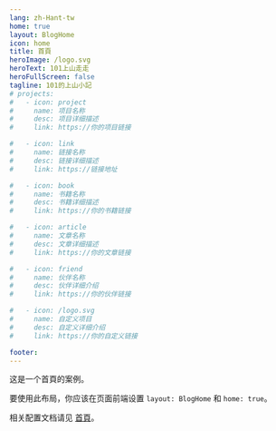 ```yaml
---
lang: zh-Hant-tw
home: true
layout: BlogHome
icon: home
title: 首頁
heroImage: /logo.svg
heroText: 101上山走走
heroFullScreen: false
tagline: 101的上山小記
# projects:
#   - icon: project
#     name: 项目名称
#     desc: 项目详细描述
#     link: https://你的项目链接

#   - icon: link
#     name: 链接名称
#     desc: 链接详细描述
#     link: https://链接地址

#   - icon: book
#     name: 书籍名称
#     desc: 书籍详细描述
#     link: https://你的书籍链接

#   - icon: article
#     name: 文章名称
#     desc: 文章详细描述
#     link: https://你的文章链接

#   - icon: friend
#     name: 伙伴名称
#     desc: 伙伴详细介绍
#     link: https://你的伙伴链接

#   - icon: /logo.svg
#     name: 自定义项目
#     desc: 自定义详细介绍
#     link: https://你的自定义链接

footer: 
---
```


这是一个首頁的案例。

要使用此布局，你应该在页面前端设置 `layout: BlogHome` 和 `home: true`。

相关配置文档请见 [首頁](https://theme-hope.vuejs.press/zh/guide/blog/home/)。
